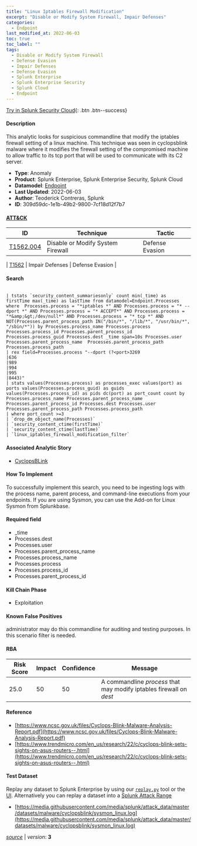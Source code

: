 ```yaml
---
title: "Linux Iptables Firewall Modification"
excerpt: "Disable or Modify System Firewall, Impair Defenses"
categories:
  - Endpoint
last_modified_at: 2022-06-03
toc: true
toc_label: ""
tags:
  - Disable or Modify System Firewall
  - Defense Evasion
  - Impair Defenses
  - Defense Evasion
  - Splunk Enterprise
  - Splunk Enterprise Security
  - Splunk Cloud
  - Endpoint
---
```




[Try in Splunk Security Cloud](https://www.splunk.com/en_us/cyber-security.html){: .btn .btn--success}

#### Description

This analytic looks for suspicious commandline that modify the iptables firewall setting of a linux machine. This technique was seen in cyclopsblink malware where it modifies the firewall setting of the compromised machine to allow traffic to its tcp port that will be used to communicate with its C2 server.

- **Type**: Anomaly
- **Product**: Splunk Enterprise, Splunk Enterprise Security, Splunk Cloud
- **Datamodel**: [Endpoint](https://docs.splunk.com/Documentation/CIM/latest/User/Endpoint)
- **Last Updated**: 2022-06-03
- **Author**: Teoderick Contreras, Splunk
- **ID**: 309d59dc-1e1b-49b2-9800-7cf18d12f7b7


#### [ATT&CK](https://attack.mitre.org/)

| ID          | Technique   | Tactic         |
| ----------- | ----------- |--------------- |
| [T1562.004](https://attack.mitre.org/techniques/T1562/004/) | Disable or Modify System Firewall | Defense Evasion |

| [T1562](https://attack.mitre.org/techniques/T1562/) | Impair Defenses | Defense Evasion |

#### Search

```

| tstats `security_content_summariesonly` count min(_time) as firstTime max(_time) as lastTime from datamodel=Endpoint.Processes where  Processes.process = "*iptables *" AND Processes.process = "* --dport *" AND Processes.process = "* ACCEPT*" AND Processes.process = "*&amp;&gt;/dev/null*" AND Processes.process = "* tcp *" AND NOT(Processes.parent_process_path IN("/bin/*", "/lib/*", "/usr/bin/*", "/sbin/*")) by Processes.process_name Processes.process Processes.process_id Processes.parent_process_id Processes.process_guid Processes.dest _time span=10s Processes.user Processes.parent_process_name  Processes.parent_process_path Processes.process_path 
| rex field=Processes.process "--dport (?<port>3269
|636
|989
|994
|995
|8443)" 
| stats values(Processes.process) as processes_exec values(port) as ports values(Processes.process_guid) as guids values(Processes.process_id) as pids dc(port) as port_count count by Processes.process_name Processes.parent_process_name Processes.parent_process_id Processes.dest Processes.user Processes.parent_process_path Processes.process_path 
| where port_count >=3 
| `drop_dm_object_name(Processes)` 
| `security_content_ctime(firstTime)` 
| `security_content_ctime(lastTime)` 
| `linux_iptables_firewall_modification_filter`
```

#### Associated Analytic Story
* [CyclopsBLink](/stories/cyclopsblink)


#### How To Implement
To successfully implement this search, you need to be ingesting logs with the process name, parent process, and command-line executions from your endpoints. If you are using Sysmon, you can use the Add-on for Linux Sysmon from Splunkbase.

#### Required field
* _time
* Processes.dest
* Processes.user
* Processes.parent_process_name
* Processes.process_name
* Processes.process
* Processes.process_id
* Processes.parent_process_id


#### Kill Chain Phase
* Exploitation


#### Known False Positives
administrator may do this commandline for auditing and testing purposes. In this scenario filter is needed.


#### RBA

| Risk Score  | Impact      | Confidence   | Message      |
| ----------- | ----------- |--------------|--------------|
| 25.0 | 50 | 50 | A commandline $process$ that may modify iptables firewall on $dest$ |




#### Reference

* [https://www.ncsc.gov.uk/files/Cyclops-Blink-Malware-Analysis-Report.pdf](https://www.ncsc.gov.uk/files/Cyclops-Blink-Malware-Analysis-Report.pdf)
* [https://www.trendmicro.com/en_us/research/22/c/cyclops-blink-sets-sights-on-asus-routers--.html](https://www.trendmicro.com/en_us/research/22/c/cyclops-blink-sets-sights-on-asus-routers--.html)



#### Test Dataset
Replay any dataset to Splunk Enterprise by using our [`replay.py`](https://github.com/splunk/attack_data#using-replaypy) tool or the [UI](https://github.com/splunk/attack_data#using-ui).
Alternatively you can replay a dataset into a [Splunk Attack Range](https://github.com/splunk/attack_range#replay-dumps-into-attack-range-splunk-server)

* [https://media.githubusercontent.com/media/splunk/attack_data/master/datasets/malware/cyclopsblink/sysmon_linux.log](https://media.githubusercontent.com/media/splunk/attack_data/master/datasets/malware/cyclopsblink/sysmon_linux.log)



[*source*](https://github.com/splunk/security_content/tree/develop/detections/endpoint/linux_iptables_firewall_modification.yml) \| *version*: **3**